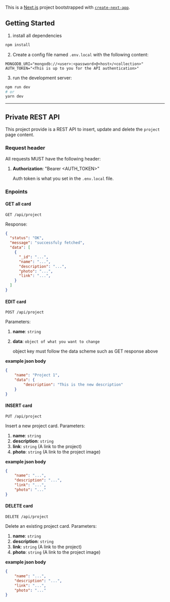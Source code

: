 This is a [Next.js](https://nextjs.org/) project bootstrapped with [`create-next-app`](https://github.com/vercel/next.js/tree/canary/packages/create-next-app).

## Getting Started

1. install all dependencies

```bash
npm install
```

2. Create a config file named `.env.local` with the following content:
```env
MONGODB_URI="mongodb://<user>:<password>@<host>/<collection>"
AUTH_TOKEN="<This is up to you for the API authentication>"
```

3. run the development server:

```bash
npm run dev
# or
yarn dev
```

***

## Private REST API

This project provide is a REST API to insert, update and delete the `project` page content.

### Request header

All requests MUST have the following header:

1. **Authorization**: "Bearer \<AUTH_TOKEN\>"

    Auth token is what you set in the `.env.local` file.


### Enpoints

#### GET all card
```
GET /api/project
```

Response:
```json
{
  "status": "OK",
  "message": "successfuly fetched",
  "data": [
    {
      "_id": "...",
      "name": "...",
      "description": "...",
      "photo": "...",
      "link": "...",
    }
  ]
}
```


#### EDIT card
```
POST /api/project
```

Parameters:
1. **name**: `string`
2. **data**: `object of what you want to change`

    object key must follow the data scheme such as GET response above
    

**example json body**

```json
{
    "name": "Project 1",
    "data": {
        "description": "This is the new description"
    }
}
```


#### INSERT card
```
PUT /api/project
```

Insert a new project card.
Parameters:
1. **name**: `string`
2. **description**: `string`
3. **link**: `string` (A link to the project)
4. **photo**: `string` (A link to the project image)

**example json body**

```json
{
    "name": "...",
    "description": "...",
    "link": "...",
    "photo": "..."
}
```


#### DELETE card
```
DELETE /api/project
```
Delete an existing project card.
Parameters:
1. **name**: `string`
2. **description**: `string`
3. **link**: `string` (A link to the project)
4. **photo**: `string` (A link to the project image)


**example json body**

```json
{
    "name": "...",
    "description": "...",
    "link": "...",
    "photo": "..."
}
```